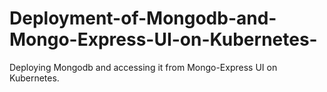 # Deployment-of-Mongodb-and-Mongo-Express-UI-on-Kubernetes-
Deploying  Mongodb and accessing it from Mongo-Express UI on Kubernetes.
